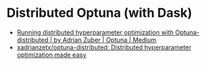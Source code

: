 # Distributed Optuna (with Dask)

* [Running distributed hyperparameter optimization with Optuna-distributed | by Adrian Zuber | Optuna | Medium](https://medium.com/optuna/running-distributed-hyperparameter-optimization-with-optuna-distributed-17bb2f7d422d)
* [xadrianzetx/optuna-distributed: Distributed hyperparameter optimization made easy](https://github.com/xadrianzetx/optuna-distributed)
